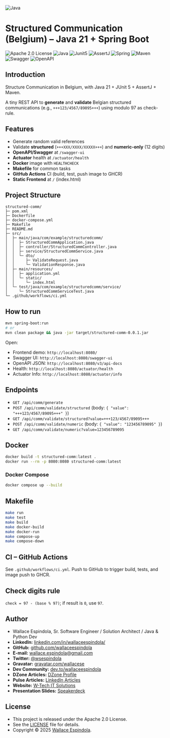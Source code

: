 ![Java](https://cdn.icon-icons.com/icons2/2699/PNG/512/java_logo_icon_168609.png)

# Structured Communication (Belgium) – Java 21 + Spring Boot

![Apache 2.0 License](https://img.shields.io/badge/License-Apache2.0-orange)
![Java](https://img.shields.io/badge/Built_with-Java21-blue)
![Junit5](https://img.shields.io/badge/Tested_with-Junit5-teal)
![AssertJ](https://img.shields.io/badge/Asserts_by-AssertJ-purple)
![Spring](https://img.shields.io/badge/Structured_by-SpringBoot-green)
![Maven](https://img.shields.io/badge/Powered_by-Maven-pink)
![Swagger](https://img.shields.io/badge/Docs_by-Swagger-yellow)
![OpenAPI](https://img.shields.io/badge/Specs_by-OpenAPI-lemon)

## Introduction

Structure Communication in Belgium, with Java 21 + JUnit 5 + AssertJ + Maven.

A tiny REST API to **generate** and **validate** Belgian structured communications (e.g., `+++123/4567/89095+++`) using
modulo 97 as check-rule.

## Features

- Generate random valid references
- Validate **structured** (`+++XXX/XXXX/XXXXX+++`) and **numeric-only** (12 digits)
- **OpenAPI/Swagger** at `/swagger-ui`
- **Actuator** health at `/actuator/health`
- **Docker** image with `HEALTHCHECK`
- **Makefile** for common tasks
- **GitHub Actions** CI (build, test, push image to GHCR)
- **Static Frontend** at `/` (index.html)

## Project Structure

```
structured-comm/
├─ pom.xml
├─ Dockerfile
├─ docker-compose.yml
├─ Makefile
├─ README.md
├─ src/
│  ├─ main/java/com/example/structuredcomm/
│  │  ├─ StructuredCommApplication.java
│  │  ├─ controller/StructuredCommController.java
│  │  ├─ service/StructuredCommService.java
│  │  └─ dto/
│  │     ├─ ValidateRequest.java
│  │     └─ ValidationResponse.java
│  ├─ main/resources/
│  │  ├─ application.yml
│  │  └─ static/
│  │     └─ index.html
│  └─ test/java/com/example/structuredcomm/service/
│     └─ StructuredCommServiceTest.java
└─ .github/workflows/ci.yml
```

## How to run

```bash
mvn spring-boot:run
# or
mvn clean package && java -jar target/structured-comm-0.0.1.jar
```

Open:

- Frontend demo: `http://localhost:8080/`
- Swagger UI: `http://localhost:8080/swagger-ui`
- OpenAPI JSON: `http://localhost:8080/v3/api-docs`
- Health: `http://localhost:8080/actuator/health`
- Actuator Info: `http://localhost:8080/actuator/info`

## Endpoints

- `GET /api/comm/generate`
- `POST /api/comm/validate/structured` (body: `{ "value": "+++123/4567/89095+++" }`)
- `GET /api/comm/validate/structured?value=+++123/4567/89095+++`
- `POST /api/comm/validate/numeric` (body: `{ "value": "123456789095" }`)
- `GET /api/comm/validate/numeric?value=123456789095`

## Docker

```bash
docker build -t structured-comm:latest .
docker run --rm -p 8080:8080 structured-comm:latest
```

### Docker Compose

```bash
docker compose up --build
```

## Makefile

```bash
make run
make test
make build
make docker-build
make docker-run
make compose-up
make compose-down
```

## CI – GitHub Actions

See `.github/workflows/ci.yml`. Push to GitHub to trigger build, tests, and image push to GHCR.

## Check digits rule

`check = 97 - (base % 97)`; if result is `0`, use `97`.

## Author

- Wallace Espindola, Sr. Software Engineer / Solution Architect / Java & Python Dev
- **LinkedIn:** [linkedin.com/in/wallaceespindola/](https://www.linkedin.com/in/wallaceespindola/)
- **GitHub:** [github.com/wallaceespindola](https://github.com/wallaceespindola)
- **E-mail:** [wallace.espindola@gmail.com](mailto:wallace.espindola@gmail.com)
- **Twitter:** [@wsespindola](https://twitter.com/wsespindola)
- **Gravatar:** [gravatar.com/wallacese](https://gravatar.com/wallacese)
- **Dev Community:** [dev.to/wallaceespindola](https://dev.to/wallaceespindola)
- **DZone Articles:** [DZone Profile](https://dzone.com/users/1254611/wallacese.html)
- **Pulse Articles:** [LinkedIn Articles](https://www.linkedin.com/in/wallaceespindola/recent-activity/articles/)
- **Website:** [W-Tech IT Solutions](https://www.wtechitsolutions.com/)
- **Presentation Slides:** [Speakerdeck](https://speakerdeck.com/wallacese)

## License

- This project is released under the Apache 2.0 License.
- See the [LICENSE](LICENSE) file for details.
- Copyright © 2025 [Wallace Espindola](https://github.com/wallaceespindola/).